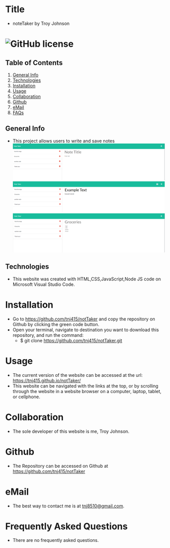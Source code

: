 # Title
* noteTaker by Troy Johnson

# ![GitHub license](https://img.shields.io/badge/license-MIT-blue.svg)

## Table of Contents
1. [General Info](#general-info)
2. [Technologies](#technologies)
3. [Installation](#installation)
4. [Usage](#usage)
5. [Collaboration](#collaboration)
6. [Github](#github)
7. [eMail](#email)
8. [FAQs](#faqs)

## General Info
* This project allows users to write and save notes
![Capture of Project - example of blank notes](/public/assets/img/capture1.PNG)
![Capture of Project - example of saving notes](/public/assets/img/capture2.PNG)
![Capture of Project - example of  viewing old notes](/public/assets/img/capture3.PNG)

## Technologies
* This website was created with HTML,CSS,JavaScript,Node JS code on Microsoft Visual Studio Code.

# Installation
* Go to https://github.com/tnj415/notTaker and copy the repository on Github by clicking the green code button.
* Open your terminal, navigate to destination you want to download this repository, and run the command:
    * $ git clone https://github.com/tnj415/notTaker.git

# Usage
* The current version of the website can be accessed at the url: https://tnj415.github.io/notTaker/
* This website can be navigated with the links at the top, or by scrolling through the website in a website browser on a computer, laptop, tablet, or cellphone.

# Collaboration
* The sole developer of this website is me, Troy Johnson.

# Github
* The Repository can be accessed on Github at https://github.com/tnj415/notTaker

# eMail
* The best way to contact me is at tnj8510@gmail.com.

# Frequently Asked Questions
* There are no frequently asked questions.